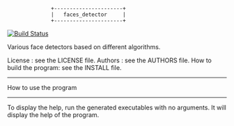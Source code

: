                   +----------------------+
                  |   faces_detector     |
                  +----------------------+

[![Build Status](https://travis-ci.org/arnaud-ramey/faces_detector.svg)](https://travis-ci.org/arnaud-ramey/faces_detector)

Various face detectors based on different algorithms.

License :                  see the LICENSE file.
Authors :                  see the AUTHORS file.
How to build the program:  see the INSTALL file.

________________________________________________________________________________

How to use the program
________________________________________________________________________________
To display the help,
run the generated executables with no arguments.
It will display the help of the program.

